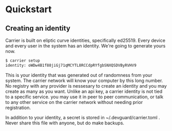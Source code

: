 # Quickstart





## Creating an identity

Carrier is built on eliptic curve identities, specifically ed25519.
Every device and every user in the system has an identity. We're going to generate yours now.

```bash
$ carrier setup
identity: oWDw4B1f88jiGj71qMCYTL8RCCdpRYfgbSNXQSDVByRVHV9
```
This is your identity that was generated out of randomness from your system. The carrier network will know your computer by this long number.
No registry with any provider is nessesary to create an identity and you may create as many as you want.
Unlike an api key, a carrier identity is not tied to a specific service.
you may use it in peer to peer communication, or talk to any other service on the carrier network without needing prior registration.

In addition to your identity, a secret is stored in ~/.devguard/carrier.toml .
Never share this file with anyone, but do make backups.
